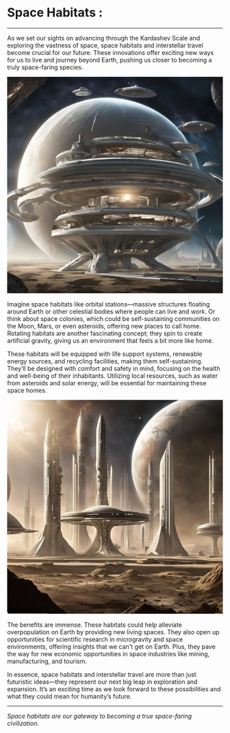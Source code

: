 # Space Habitats :
---
As we set our sights on advancing through the Kardashev Scale and exploring the vastness of space, space habitats and interstellar travel become crucial for our future. These innovations offer exciting new ways for us to live and journey beyond Earth, pushing us closer to becoming a truly space-faring species.

<div style="text-align: center; width-60">
  <img src="https://raw.githubusercontent.com/Team-Dhruva/Blogsphotos/refs/heads/main/Blog7/ch7/img1.png">
</div>

Imagine space habitats like orbital stations—massive structures floating around Earth or other celestial bodies where people can live and work. Or think about space colonies, which could be self-sustaining communities on the Moon, Mars, or even asteroids, offering new places to call home. Rotating habitats are another fascinating concept; they spin to create artificial gravity, giving us an environment that feels a bit more like home.

These habitats will be equipped with life support systems, renewable energy sources, and recycling facilities, making them self-sustaining. They’ll be designed with comfort and safety in mind, focusing on the health and well-being of their inhabitants. Utilizing local resources, such as water from asteroids and solar energy, will be essential for maintaining these space homes.

<div style="text-align: center; width-60">
  <img src="https://raw.githubusercontent.com/Team-Dhruva/Blogsphotos/refs/heads/main/Blog7/ch7/img2.png">
</div>

The benefits are immense. These habitats could help alleviate overpopulation on Earth by providing new living spaces. They also open up opportunities for scientific research in microgravity and space environments, offering insights that we can't get on Earth. Plus, they pave the way for new economic opportunities in space industries like mining, manufacturing, and tourism.

In essence, space habitats and interstellar travel are more than just futuristic ideas—they represent our next big leap in exploration and expansion. It’s an exciting time as we look forward to these possibilities and what they could mean for humanity’s future.

---

*Space habitats are our gateway to becoming a true space-faring civilization.* 